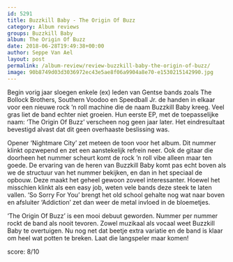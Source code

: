 ```yaml
---
id: 5291
title: Buzzkill Baby - The Origin Of Buzz
category: Album reviews
groups: Buzzkill Baby
album: The Origin Of Buzz
date: 2018-06-28T19:49:38+00:00
author: Seppe Van Ael
layout: post
permalink: /album-review/review-buzzkill-baby-the-origin-of-buzz/
image: 90b8749d03d3036972ec43e5ae8f06a9904a8e70-e1530215142990.jpg
---
```

Begin vorig jaar sloegen enkele (ex) leden van Gentse bands zoals The Bollock Brothers, Southern Voodoo en Speedball Jr. de handen in elkaar voor een nieuwe rock ’n roll machine die de naam Buzzkill Baby kreeg. Veel gras liet de band echter niet groeien. Hun eerste EP, met de toepasselijke naam: ‘The Origin Of Buzz’ verscheen nog geen jaar later. Het eindresultaat bevestigd alvast dat dit geen overhaaste beslissing was.

Opener ‘Nightmare City’ zet meteen de toon voor het album. Dit nummer klinkt opzwepend en zet een aanstekelijk refrein neer. Ook de gitaar die doorheen het nummer scheurt komt de rock ’n roll vibe alleen maar ten goede. De ervaring van de heren van Buzzkill Baby komt pas echt boven als we de structuur van het nummer bekijken, en dan in het speciaal de opbouw. Deze maakt het geheel gewoon zoveel interessanter. Hoewel het misschien klinkt als een easy job, weten vele bands deze steek te laten vallen. ‘So Sorry For You’ brengt het old school gehalte nog wat naar boven en afsluiter ‘Addiction’ zet dan weer de metal invloed in de bloemetjes.

‘The Origin Of Buzz’ is een mooi debuut geworden. Nummer per nummer rockt de band als nooit tevoren. Zowel muzikaal als vocaal weet Buzzkill Baby te overtuigen. Nu nog net dat beetje extra variatie en de band is klaar om heel wat potten te breken. Laat die langspeler maar komen!

score: 8/10
